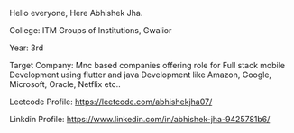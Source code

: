  Hello everyone, Here Abhishek Jha.
 
 College: ITM Groups of Institutions, Gwalior
 
 Year:  3rd
 
 Target Company: Mnc based companies offering role for Full stack mobile Development using flutter and java Development  like Amazon, Google, Microsoft, Oracle, Netflix etc..
 
 Leetcode Profile: https://leetcode.com/abhishekjha07/
     
 Linkdin Profile:
      https://www.linkedin.com/in/abhishek-jha-9425781b6/
